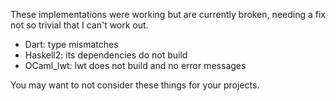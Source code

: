 These implementations were working but are currently broken, needing a fix not so trivial that I can't work out.

* Dart: type mismatches
* Haskell2: its dependencies do not build
* OCaml_lwt: lwt does not build and no error messages

You may want to not consider these things for your projects.
